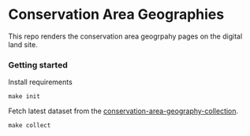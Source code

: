 # Conservation Area Geographies

This repo renders the conservation area geogrpahy pages on the digital land site.

### Getting started

Install requirements

    make init

Fetch latest dataset from the [conservation-area-geography-collection](https://github.com/digital-land/conservation-area-geography-collection/tree/national-dataset).

    make collect

